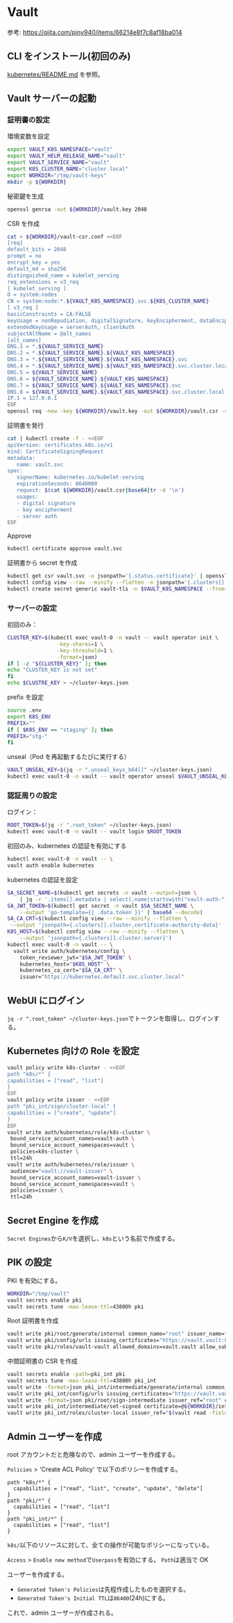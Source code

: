 # Vault

参考: https://qiita.com/piny940/items/66214e8f7c8af18ba014

## CLI をインストール(初回のみ)

[kubernetes/README.md](../..//README.md) を参照。

## Vault サーバーの起動

### 証明書の設定

環境変数を設定

```bash
export VAULT_K8S_NAMESPACE="vault"
export VAULT_HELM_RELEASE_NAME="vault"
export VAULT_SERVICE_NAME="vault"
export K8S_CLUSTER_NAME="cluster.local"
export WORKDIR="/tmp/vault-keys"
mkdir -p ${WORKDIR}
```

秘密鍵を生成

```bash
openssl genrsa -out ${WORKDIR}/vault.key 2048
```

CSR を作成

```bash
cat > ${WORKDIR}/vault-csr.conf <<EOF
[req]
default_bits = 2048
prompt = no
encrypt_key = yes
default_md = sha256
distinguished_name = kubelet_serving
req_extensions = v3_req
[ kubelet_serving ]
O = system:nodes
CN = system:node:*.${VAULT_K8S_NAMESPACE}.svc.${K8S_CLUSTER_NAME}
[ v3_req ]
basicConstraints = CA:FALSE
keyUsage = nonRepudiation, digitalSignature, keyEncipherment, dataEncipherment
extendedKeyUsage = serverAuth, clientAuth
subjectAltName = @alt_names
[alt_names]
DNS.1 = *.${VAULT_SERVICE_NAME}
DNS.2 = *.${VAULT_SERVICE_NAME}.${VAULT_K8S_NAMESPACE}
DNS.3 = *.${VAULT_SERVICE_NAME}.${VAULT_K8S_NAMESPACE}.svc
DNS.4 = *.${VAULT_SERVICE_NAME}.${VAULT_K8S_NAMESPACE}.svc.cluster.local
DNS.5 = ${VAULT_SERVICE_NAME}
DNS.6 = ${VAULT_SERVICE_NAME}.${VAULT_K8S_NAMESPACE}
DNS.7 = ${VAULT_SERVICE_NAME}.${VAULT_K8S_NAMESPACE}.svc
DNS.8 = ${VAULT_SERVICE_NAME}.${VAULT_K8S_NAMESPACE}.svc.cluster.local
IP.1 = 127.0.0.1
EOF
openssl req -new -key ${WORKDIR}/vault.key -out ${WORKDIR}/vault.csr -config ${WORKDIR}/vault-csr.conf
```

証明書を発行

```bash
cat | kubectl create -f - <<EOF
apiVersion: certificates.k8s.io/v1
kind: CertificateSigningRequest
metadata:
   name: vault.svc
spec:
   signerName: kubernetes.io/kubelet-serving
   expirationSeconds: 8640000
   request: $(cat ${WORKDIR}/vault.csr|base64|tr -d '\n')
   usages:
   - digital signature
   - key encipherment
   - server auth
EOF
```

Approve

```bash
kubectl certificate approve vault.svc
```

証明書から secret を作成

```bash
kubectl get csr vault.svc -o jsonpath='{.status.certificate}' | openssl base64 -d -A -out ${WORKDIR}/vault.crt
kubectl config view --raw --minify --flatten -o jsonpath='{.clusters[].cluster.certificate-authority-data}' | base64 -d > ${WORKDIR}/vault.ca
kubectl create secret generic vault-tls -n $VAULT_K8S_NAMESPACE --from-file=vault.key=${WORKDIR}/vault.key --from-file=vault.crt=${WORKDIR}/vault.crt --from-file=vault.ca=${WORKDIR}/vault.ca
```

### サーバーの設定

初回のみ：

```bash
CLUSTER_KEY=$(kubectl exec vault-0 -n vault -- vault operator init \
                -key-shares=1 \
                -key-threshold=1 \
                -format=json)
if [ -z "${CLUSTER_KEY}" ]; then
echo "CLUSTER_KEY is not set"
fi
echo $CLUSTRE_KEY > ~/cluster-keys.json
```

prefix を設定

```bash
source .env
export K8S_ENV
PREFIX=""
if [ $K8S_ENV == "staging" ]; then
PREFIX="stg-"
fi
```

unseal（Pod を再起動するたびに実行する）

```bash
VAULT_UNSEAL_KEY=$(jq -r ".unseal_keys_b64[]" ~/cluster-keys.json)
kubectl exec vault-0 -n vault -- vault operator unseal $VAULT_UNSEAL_KEY
```

### 認証周りの設定

ログイン：

```bash
ROOT_TOKEN=$(jq -r ".root_token" ~/cluster-keys.json)
kubectl exec vault-0 -n vault -- vault login $ROOT_TOKEN
```

初回のみ、kubernetes の認証を有効にする

```bash
kubectl exec vault-0 -n vault -- \
vault auth enable kubernetes
```

kubernetes の認証を設定

```bash
SA_SECRET_NAME=$(kubectl get secrets -n vault --output=json \
    | jq -r '.items[].metadata | select(.name|startswith("vault-auth-")).name')
SA_JWT_TOKEN=$(kubectl get secret -n vault $SA_SECRET_NAME \
    --output 'go-template={{ .data.token }}' | base64 --decode)
SA_CA_CRT=$(kubectl config view --raw --minify --flatten \
 --output 'jsonpath={.clusters[].cluster.certificate-authority-data}' | base64 --decode)
K8S_HOST=$(kubectl config view --raw --minify --flatten \
    --output 'jsonpath={.clusters[].cluster.server}')
kubectl exec vault-0 -n vault -- \
  vault write auth/kubernetes/config \
    token_reviewer_jwt="$SA_JWT_TOKEN" \
    kubernetes_host="$K8S_HOST" \
    kubernetes_ca_cert="$SA_CA_CRT" \
    issuer="https://kubernetes.default.svc.cluster.local"
```

## WebUI にログイン

`jq -r ".root_token" ~/cluster-keys.json`でトークンを取得し、ログインする。

## Kubernetes 向けの Role を設定

```bash
vault policy write k8s-cluster - <<EOF
path "k8s/*" {
capabilities = ["read", "list"]
}
EOF
vault policy write issuer - <<EOF
path "pki_int/sign/cluster-local" {
capabilities = ["create", "update"]
}
EOF
vault write auth/kubernetes/role/k8s-cluster \
 bound_service_account_names=vault-auth \
 bound_service_account_namespaces=vault \
 policies=k8s-cluster \
 ttl=24h
vault write auth/kubernetes/role/issuer \
 audience="vault://vault-issuer" \
 bound_service_account_names=vault-issuer \
 bound_service_account_namespaces=vault \
 policies=issuer \
 ttl=24h
```

## Secret Engine を作成

`Secret Engines`から`K/V`を選択し、`k8s`という名前で作成する。

## PIK の設定

PKI を有効にする。

```bash
WORKDIR="/tmp/vault"
vault secrets enable pki
vault secrets tune -max-lease-ttl=43800h pki
```

Root 証明書を作成

```bash
vault write pki/root/generate/internal common_name="root" issuer_name="root" ttl=87600h > ${WORKDIR}/root_ca.crt
vault write pki/config/urls issuing_certificates="https://vault.vault:8200/v1/pki/ca" crl_distribution_points="https://vault.vault:8200/v1/pki/crl"
vault write pki/roles/vault-vault allowed_domains=vault.vault allow_subdomains=false max_ttl=72h
```

中間証明書の CSR を作成

```bash
vault secrets enable -path=pki_int pki
vault secrets tune -max-lease-ttl=43800h pki_int
vault write -format=json pki_int/intermediate/generate/internal common_name="Vault Intermediate Authority" issuer_name="vault-intermediate" | jq -r '.data.csr' > ${WORKDIR}/pki_intermediate.csr
vault write pki_int/config/urls issuing_certificates="https://vault.vault.svc.cluster.local:8200/v1/pki/ca" crl_distribution_points="https://vault.vault.svc.cluster.local:8200/v1/pki/crl"
vault write -format=json pki/root/sign-intermediate issuer_ref="root" csr=@${WORKDIR}/pki_intermediate.csr format=pem_bundle ttl="43800h" | jq -r '.data.certificate' > ${WORKDIR}/intermediate.cert.pem
vault write pki_int/intermediate/set-signed certificate=@${WORKDIR}/intermediate.cert.pem
vault write pki_int/roles/cluster-local issuer_ref="$(vault read -field=default pki_int/config/issuers)"  allowed_domains="svc.cluster.local" allow_subdomains=true max_ttl="720h"
```

## Admin ユーザーを作成

root アカウントだと危険なので、admin ユーザーを作成する。

`Policies` > 'Create ACL Policy' で以下のポリシーを作成する。

```hcl
path "k8s/*" {
  capabilities = ["read", "list", "create", "update", "delete"]
}
path "pki/*" {
  capabilities = ["read", "list"]
}
path "pki_int/*" {
  capabilities = ["read", "list"]
}
```

`k8s/`以下のリソースに対して、全ての操作が可能なポリシーになっている。

`Access` > `Enable new method`で`Userpass`を有効にする。
`Path`は適当で OK

ユーザーを作成する。

- `Generated Token's Policies`は先程作成したものを選択する。
- `Generated Token's Initial TTL`は`86400`(24h)にする。

これで、admin ユーザーが作成される。
